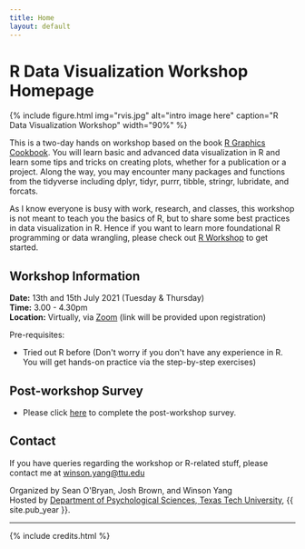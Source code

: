 ```yaml
---
title: Home
layout: default
---
```


# R Data Visualization Workshop Homepage

{% include figure.html img="rvis.jpg" alt="intro image here" caption="R Data Visualization Workshop" width="90%" %}

This is a two-day hands on workshop based on the book [R Graphics Cookbook](https://r-graphics.org). You will learn basic and advanced data visualization in R and learn some tips and tricks on creating plots, whether for a publication or a project. Along the way, you may encounter many packages and functions from the tidyverse including dplyr, tidyr, purrr, tibble, stringr, lubridate, and forcats.

As I know everyone is busy with work, research, and classes, this workshop is not meant to teach you the basics of R, but to share some best practices in data visualization in R. Hence if you want to learn more foundational R programming or data wrangling, please check out [R Workshop](https://winsonfzyang.github.io/RWorkshop) to get started. 

## Workshop Information

**Date:** 13th and 15th July 2021 (Tuesday & Thursday)  
**Time:** 3.00 - 4.30pm  
**Location:** Virtually, via [Zoom](https://zoom.us/) (link will be provided upon registration)

Pre-requisites:
* Tried out R before (Don't worry if you don't have any experience in R. You will get hands-on practice via the step-by-step exercises)


## Post-workshop Survey
* Please click [here](https://evaluate.ttu.edu/surveys/?s=JDPRATLKLW) to complete the post-workshop survey.


## Contact
If you have queries regarding the workshop or R-related stuff, please contact me at winson.yang@ttu.edu

Organized by Sean O'Bryan, Josh Brown, and Winson Yang  
Hosted by [Department of Psychological Sciences, Texas Tech University](http://www.depts.ttu.edu/psy/), {{ site.pub_year }}.

------

{% include credits.html %}
